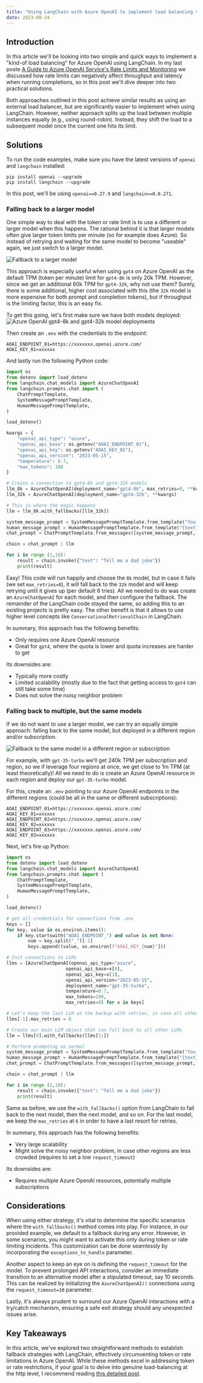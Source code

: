 ```yaml
---
title: "Using LangChain with Azure OpenAI to implement load balancing via fallbacks"
date: 2023-08-24
---
```

## Introduction

In this article we'll be looking into two simple and quick ways to implement a "kind-of load balancing" for Azure OpenAI using LangChain. In my last poste [A Guide to Azure OpenAI Service's Rate Limits and Monitoring](https://clemenssiebler.com/posts/understanding-azure-openai-rate-limits-monitoring/) we discussed how rate limits can negatively affect throughput and latency when running completions, so in this post we'll dive deeper into two practical solutions.

Both approaches outlined in this post achieve similar results as using an external load balancer, but are significantly easier to implement when using LangChain. However, neither approach splits up the load between multiple instances equally (e.g., using round-robin). Instead, they shift the load to a subsequent model once the current one hits its limit.

## Solutions

To run the code examples, make sure you have the latest versions of `openai` and `langchain` installed:

```
pip install openai --upgrade
pip install langchain --upgrade
```

In this post, we'll be using `openai==0.27.9` and `langchain==0.0.271`.

### Falling back to a larger model

One simple way to deal with the token or rate limit is to use a different or larger model when this happens. The rational behind it is that larger models often give larger token limits per minute (so for example does Azure). So instead of retrying and waiting for the same model to become "useable" again, we just switch to a larger model.

![Fallback to a larger model](/images/fallback_larger_model.png)

 This approach is especially useful when using `gpt4` on Azure OpenAI as the default TPM (token per minute) limit for `gpt4-8k` is only 20k TPM. However, since we get an additional 60k TPM for `gpt4-32k`, why not use them? Surely, there is some additional, higher cost associated with this (the `32k` model is more expensive for both prompt and completion tokens), but if throughput is the limiting factor, this is an easy fix.

To get this going, let's first make sure we have both models deployed:
![Azure OpenAI gpt4-8k and gpt4-32k model deployments](/images/gpt4_8k_32k_deployments.png)

Then create an `.env` with the credentials to the endpoint:

```
AOAI_ENDPOINT_01=https://xxxxxxx.openai.azure.com/
AOAI_KEY_01=xxxxxx
```

And lastly run the following Python code:

```python
import os
from dotenv import load_dotenv
from langchain.chat_models import AzureChatOpenAI
from langchain.prompts.chat import (
    ChatPromptTemplate,
    SystemMessagePromptTemplate,
    HumanMessagePromptTemplate,
)

load_dotenv()

kwargs = {
    "openai_api_type": "azure",
    "openai_api_base": os.getenv("AOAI_ENDPOINT_01"),
    "openai_api_key": os.getenv("AOAI_KEY_01"),
    "openai_api_version": "2023-05-15",
    "temperature": 0.7,
    "max_tokens": 100
}

# Create a connection to gpt4-8k and gpt4-32k models
llm_8k = AzureChatOpenAI(deployment_name="gpt4-8k", max_retries=0, **kwargs)
llm_32k = AzureChatOpenAI(deployment_name="gpt4-32k", **kwargs)

# This is where the magic happens
llm = llm_8k.with_fallbacks([llm_32k])

system_message_prompt = SystemMessagePromptTemplate.from_template("You are an AI assistant that tells jokes.")
human_message_prompt = HumanMessagePromptTemplate.from_template("{text}")
chat_prompt = ChatPromptTemplate.from_messages([system_message_prompt, human_message_prompt])

chain = chat_prompt | llm

for i in range (1,10):
    result = chain.invoke({"text": "Tell me a dad joke"})
    print(result)
```

Easy! This code will run happily and choose the `8k` model, but in case it fails (we set `max_retries=0`), it will fall back to the `32k` model and will keep retrying until it gives up (per default 6 tries). All we needed to do was create an `AzureChatOpenAI` for each model, and then configure the fallback. The remainder of the LangChain code stayed the same, so adding this to an existing projects is pretty easy. The other benefit is that it allows to use higher level concepts like `ConversationalRetrievalChain` in LangChain.

In summary, this approach has the following benefits:
* Only requires one Azure OpenAI resource
* Great for `gpt4`, where the quota is lower and quota increases are harder to get

Its downsides are:
* Typically more costly
* Limited scalability (mostly due to the fact that getting access to `gpt4` can still take some time)
* Does not solve the noisy neighbor problem

### Falling back to multiple, but the same models

If we do not want to use a larger model, we can try an equally simple approach: falling back to the same model, but deployed in a different region and/or subscription. 

![Fallback to the same model in a different region or subscription](/images/fallback_different_region.png)

For example, with `gpt-35-turbo` we'll get 240k TPM per subscription and region, so we if leverage four regions at once, we get close to 1m TPM  (at least theoretically)! All we need to do is create an Azure OpenAI resource in each region and deploy our `gpt-35-turbo` model.

For this, create an `.env` pointing to our Azure OpenAI endpoints in the different regions (could be all in the same or different subscriptions):

```
AOAI_ENDPOINT_01=https://xxxxxxx.openai.azure.com/
AOAI_KEY_01=xxxxxx
AOAI_ENDPOINT_02=https://xxxxxxx.openai.azure.com/
AOAI_KEY_02=xxxxxx
AOAI_ENDPOINT_03=https://xxxxxxx.openai.azure.com/
AOAI_KEY_03=xxxxxx
```

Next, let's fire up Python:

```python
import os
from dotenv import load_dotenv
from langchain.chat_models import AzureChatOpenAI
from langchain.prompts.chat import (
    ChatPromptTemplate,
    SystemMessagePromptTemplate,
    HumanMessagePromptTemplate,
)

load_dotenv()

# get all credentials for connections from .env
keys = []
for key, value in os.environ.items():
    if key.startswith("AOAI_ENDPOINT_") and value is not None:
        num = key.split("_")[-1]
        keys.append((value, os.environ[f"AOAI_KEY_{num}"]))

# Init connections to LLMs
llms = [AzureChatOpenAI(openai_api_type="azure",
                      openai_api_base=x[0],
                      openai_api_key=x[1],
                      openai_api_version="2023-05-15",
                      deployment_name="gpt-35-turbo",
                      temperature=0.7,
                      max_tokens=100, 
                      max_retries=0) for x in keys]

# Let's keep the last LLM as the backup with retries, in case all other LLMs failed
llms[-1].max_retries = 6

# Create our main LLM object that can fall back to all other LLMs
llm = llms[0].with_fallbacks(llms[1:])

# Perform prompting as normal
system_message_prompt = SystemMessagePromptTemplate.from_template("You are an AI assistant that tells jokes.")
human_message_prompt = HumanMessagePromptTemplate.from_template("{text}")
chat_prompt = ChatPromptTemplate.from_messages([system_message_prompt, human_message_prompt])

chain = chat_prompt | llm

for i in range (1,10):
    result = chain.invoke({"text": "Tell me a dad joke"})
    print(result)
```

Same as before, we use the `with_fallbacks()` option from LangChain to fall back to the next model, then the next model, and so on. For the last model, we keep the `max_retries` at `6` in order to have a last resort for retries.

In summary, this approach has the following benefits:
* Very large scalability
* Might solve the noisy neighbor problem, in case other regions are less crowded (requires to set a low `request_timeout`)

Its downsides are:
* Requires multiple Azure OpenAI resources, potentially multiple subscriptions

## Considerations

When using either strategy, it's vital to determine the specific scenarios where the `with_fallbacks()` method comes into play. For instance, in our provided example, we default to a fallback during any error. However, in some scenarios, you might want to activate this only during token or rate limiting incidents. This customization can be done seamlessly by incorporating the `exceptions_to_handle` parameter.

Another aspect to keep an eye on is defining the `request_timeout` for the model. To prevent prolonged API interactions, consider an immediate transition to an alternative model after a stipulated timeout, say 10 seconds. This can be realized by initializing the `AzureChatOpenAI()` connections using the `request_timeout=10` parameter.

Lastly, it's always prudent to surround our Azure OpenAI interactions with a try/catch mechanism, ensuring a safe exit strategy should any unexpected issues arise.

## Key Takeaways

In this article, we've explored two straightforward methods to establish fallback strategies with LangChain, effectively circumventing token or rate limitations in Azure OpenAI. While these methods excel in addressing token or rate restrictions, if your goal is to delve into genuine load-balancing at the http level, I recommend reading [this detailed post](https://www.raffertyuy.com/raztype/azure-openai-load-balancing/).
